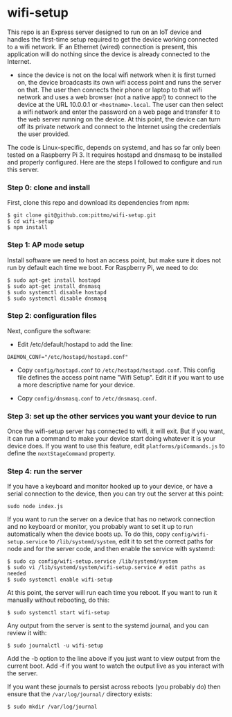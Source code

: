 # wifi-setup

This repo is an Express server designed to run on an IoT device and
handles the first-time setup required to get the device working
connected to a wifi network. IF an Ethernet (wired) connection is
present, this application will do nothing since the device is already
connected to the Internet.

- since the device is not on the local wifi network when it is first
  turned on, the device broadcasts its own wifi access point and runs
  the server on that. The user then connects their phone or laptop to
  that wifi network and uses a web browser (not a native app!) to
  connect to the device at the URL 10.0.0.1 or `<hostname>.local`. The
  user can then select a wifi network and enter the password
  on a web page and transfer it to the web server running on the
  device. At this point, the device can turn off its private network
  and connect to the Internet using the credentials the user provided.

The code is Linux-specific, depends on systemd, and has so far only
been tested on a Raspberry Pi 3. It requires hostapd and dnsmasq to be
installed and properly configured. Here are the steps I followed to
configure and run this server.

### Step 0: clone and install

First, clone this repo and download its dependencies from npm:

```
$ git clone git@github.com:pittmo/wifi-setup.git
$ cd wifi-setup
$ npm install
```

### Step 1: AP mode setup

Install software we need to host an access point, but
make sure it does not run by default each time we boot. For Raspberry
Pi, we need to do:

```
$ sudo apt-get install hostapd
$ sudo apt-get install dnsmasq
$ sudo systemctl disable hostapd
$ sudo systemctl disable dnsmasq
```

### Step 2: configuration files
Next, configure the software:

- Edit /etc/default/hostapd to add the line:

```
DAEMON_CONF="/etc/hostapd/hostapd.conf"
```

- Copy `config/hostapd.conf` to `/etc/hostapd/hostapd.conf`.  This
  config file defines the access point name "Wifi Setup". Edit it if
  you want to use a more descriptive name for your device.

- Copy `config/dnsmasq.conf` to `/etc/dnsmasq.conf`.

### Step 3: set up the other services you want your device to run

Once the wifi-setup server has connected to wifi, it will exit. But if
you want, it can run a command to make your device start doing
whatever it is your device does. If you want to use this feature, edit
`platforms/piCommands.js` to define the `nextStageCommand` property.

### Step 4: run the server

If you have a keyboard and monitor hooked up to your device, or have a
serial connection to the device, then you can try out the server at
this point:

```
sudo node index.js
```

If you want to run the server on a device that has no network
connection and no keyboard or monitor, you probably want to set it up
to run automatically when the device boots up. To do this, copy
`config/wifi-setup.service` to `/lib/systemd/system`, edit it to set
the correct paths for node and for the server code, and then enable
the service with systemd:

```
$ sudo cp config/wifi-setup.service /lib/systemd/system
$ sudo vi /lib/systemd/system/wifi-setup.service # edit paths as needed
$ sudo systemctl enable wifi-setup
```

At this point, the server will run each time you reboot.  If you want
to run it manually without rebooting, do this:

```
$ sudo systemctl start wifi-setup
```

Any output from the server is sent to the systemd journal, and you can
review it with:

```
$ sudo journalctl -u wifi-setup
```

Add the -b option to the line above if you just want to view output
from the current boot.  Add -f if you want to watch the output live as
you interact with the server.

If you want these journals to persist across reboots (you probably do)
then ensure that the `/var/log/journal/` directory
exists:

```
$ sudo mkdir /var/log/journal
```
